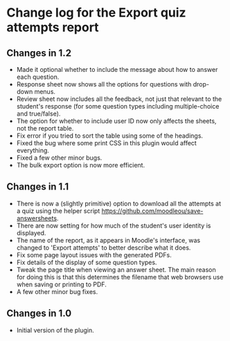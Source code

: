 # Change log for the Export quiz attempts report


## Changes in 1.2

* Made it optional whether to include the message about how to answer each question.
* Response sheet now shows all the options for questions with drop-down menus.
* Review sheet now includes all the feedback, not just that relevant to the student's
  response (for some question types including multiple-choice and true/false).
* The option for whether to include user ID now only affects the sheets, not the report table.
* Fix error if you tried to sort the table using some of the headings.
* Fixed the bug where some print CSS in this plugin would affect everything.
* Fixed a few other minor bugs.
* The bulk export option is now more efficient.

## Changes in 1.1

* There is now a (slightly primitive) option to download all the attempts at a quiz
  using the helper script https://github.com/moodleou/save-answersheets.
* There are now setting for how much of the student's user identity is displayed.
* The name of the report, as it appears in Moodle's interface, was changed to
  'Export attempts' to better describe what it does.
* Fix some page layout issues with the generated PDFs.
* Fix details of the display of some question types.
* Tweak the page title when viewing an answer sheet. The main reason for doing this is
  that this determines the filename that web browsers use when saving or printing to PDF.
* A few other minor bug fixes.


## Changes in 1.0

* Initial version of the plugin.
